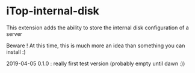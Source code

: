 # iTop-internal-disk
This extension adds the ability to store the internal disk configuration of a server

Beware ! At this time, this is much more an idea than something you can install :)

2019-04-05 0.1.0 : really first test version (probably empty until dawn :))

